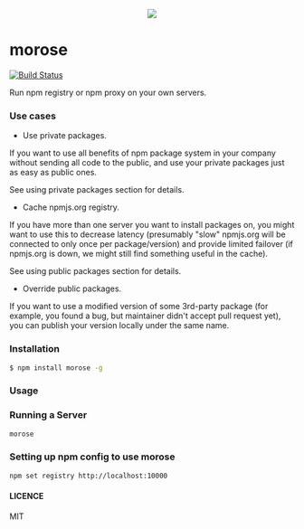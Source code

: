 
<p align="center">
  <img src="https://cloud.githubusercontent.com/assets/1796022/26799017/160416cc-4a34-11e7-919e-91d0a2359d8c.png">
</p>

# morose

[![Build Status](https://travis-ci.org/bleenco/morose.svg?branch=master)](https://travis-ci.org/bleenco/morose)

Run npm registry or npm proxy on your own servers.

### Use cases

- Use private packages.

If you want to use all benefits of npm package system in your company without sending all code to the public, and use your private packages just as easy as public ones.

See using private packages section for details.

- Cache npmjs.org registry.

If you have more than one server you want to install packages on, you might want to use this to decrease latency (presumably "slow" npmjs.org will be connected to only once per package/version) and provide limited failover (if npmjs.org is down, we might still find something useful in the cache).

See using public packages section for details.

- Override public packages.

If you want to use a modified version of some 3rd-party package (for example, you found a bug, but maintainer didn't accept pull request yet), you can publish your version locally under the same name.

### Installation

```sh
$ npm install morose -g
```

### Usage

### Running a Server

```sh
morose
```

### Setting up npm config to use morose

```sh
npm set registry http://localhost:10000
```

#### LICENCE

MIT
